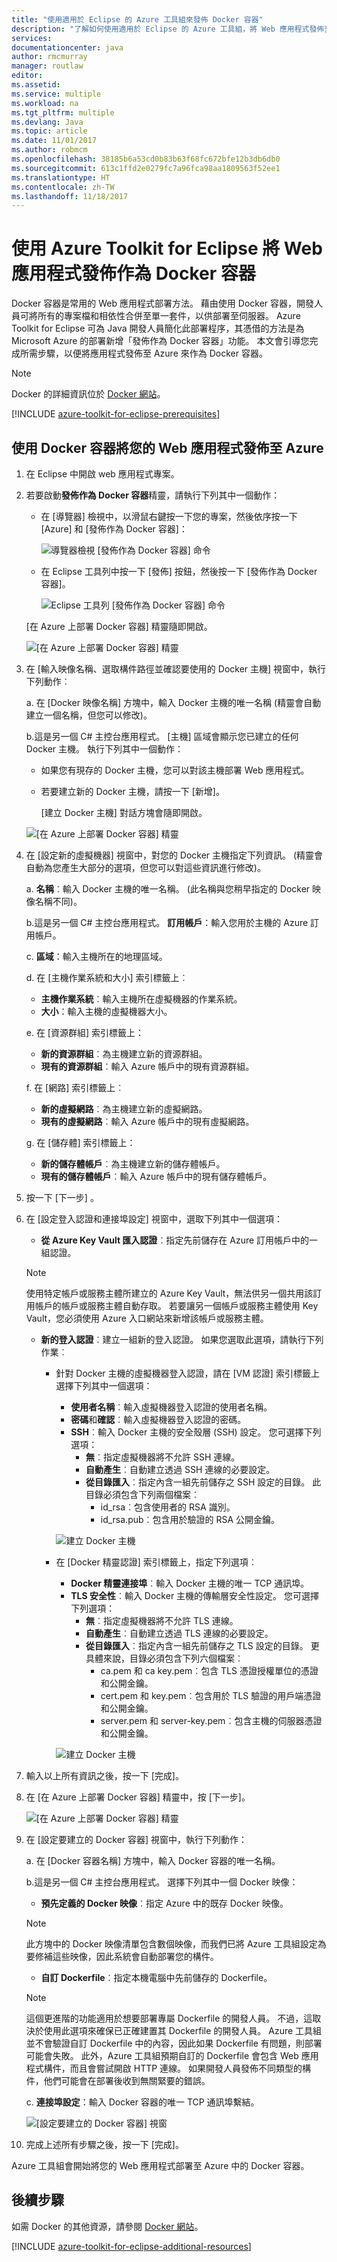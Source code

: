 ```yaml
---
title: "使用適用於 Eclipse 的 Azure 工具組來發佈 Docker 容器"
description: "了解如何使用適用於 Eclipse 的 Azure 工具組，將 Web 應用程式發佈至 Microsoft Azure 作為 Docker 容器。"
services: 
documentationcenter: java
author: rmcmurray
manager: routlaw
editor: 
ms.assetid: 
ms.service: multiple
ms.workload: na
ms.tgt_pltfrm: multiple
ms.devlang: Java
ms.topic: article
ms.date: 11/01/2017
ms.author: robmcm
ms.openlocfilehash: 38185b6a53cd0b83b63f68fc672bfe12b3db6db0
ms.sourcegitcommit: 613c1ffd2e0279fc7a96fca98aa1809563f52ee1
ms.translationtype: HT
ms.contentlocale: zh-TW
ms.lasthandoff: 11/18/2017
---
```

# <a name="publish-a-web-app-as-a-docker-container-by-using-the-azure-toolkit-for-eclipse"></a>使用 Azure Toolkit for Eclipse 將 Web 應用程式發佈作為 Docker 容器

Docker 容器是常用的 Web 應用程式部署方法。 藉由使用 Docker 容器，開發人員可將所有的專案檔和相依性合併至單一套件，以供部署至伺服器。 Azure Toolkit for Eclipse 可為 Java 開發人員簡化此部署程序，其憑借的方法是為 Microsoft Azure 的部署新增「發佈作為 Docker 容器」功能。 本文會引導您完成所需步驟，以便將應用程式發佈至 Azure 來作為 Docker 容器。

> [!NOTE]
> Docker 的詳細資訊位於 [Docker 網站]。
>

[!INCLUDE [azure-toolkit-for-eclipse-prerequisites](../includes/azure-toolkit-for-eclipse-prerequisites.md)]

## <a name="publish-your-web-app-to-azure-by-using-a-docker-container"></a>使用 Docker 容器將您的 Web 應用程式發佈至 Azure

1. 在 Eclipse 中開啟 web 應用程式專案。

1. 若要啟動**發佈作為 Docker 容器**精靈，請執行下列其中一個動作：

   * 在 [導覽器] 檢視中，以滑鼠右鍵按一下您的專案，然後依序按一下 [Azure] 和 [發佈作為 Docker 容器]：

      ![導覽器檢視 [發佈作為 Docker 容器] 命令][PUB01]

   * 在 Eclipse 工具列中按一下 [發佈] 按鈕，然後按一下 [發佈作為 Docker 容器]。

      ![Eclipse 工具列 [發佈作為 Docker 容器] 命令][PUB02]
      
   [在 Azure 上部署 Docker 容器] 精靈隨即開啟。

   ![[在 Azure 上部署 Docker 容器] 精靈][PUB03]

1. 在 [輸入映像名稱、選取構件路徑並確認要使用的 Docker 主機] 視窗中，執行下列動作︰

   a. 在 [Docker 映像名稱] 方塊中，輸入 Docker 主機的唯一名稱  (精靈會自動建立一個名稱，但您可以修改)。

   b.這是另一個 C# 主控台應用程式。 [主機] 區域會顯示您已建立的任何 Docker 主機。 執行下列其中一個動作：

   * 如果您有現存的 Docker 主機，您可以對該主機部署 Web 應用程式。
   * 若要建立新的 Docker 主機，請按一下 [新增]。  
      
      [建立 Docker 主機] 對話方塊會隨即開啟。

   ![[在 Azure 上部署 Docker 容器] 精靈][PUB04a]

1. 在 [設定新的虛擬機器] 視窗中，對您的 Docker 主機指定下列資訊。 (精靈會自動為您產生大部分的選項，但您可以對這些資訊進行修改)。

   a. **名稱**︰輸入 Docker 主機的唯一名稱。 (此名稱與您稍早指定的 Docker 映像名稱不同)。

   b.這是另一個 C# 主控台應用程式。 **訂用帳戶**：輸入您用於主機的 Azure 訂用帳戶。

   c. **區域**：輸入主機所在的地理區域。

   d. 在 [主機作業系統和大小] 索引標籤上︰ 
   * **主機作業系統**︰輸入主機所在虛擬機器的作業系統。
   * **大小**：輸入主機的虛擬機器大小。

   e. 在 [資源群組] 索引標籤上： 
   * **新的資源群組**︰為主機建立新的資源群組。
   * **現有的資源群組**︰輸入 Azure 帳戶中的現有資源群組。

   f. 在 [網路] 索引標籤上︰ 
   * **新的虛擬網路**︰為主機建立新的虛擬網路。
   * **現有的虛擬網路**︰輸入 Azure 帳戶中的現有虛擬網路。

   g. 在 [儲存體] 索引標籤上： 
   * **新的儲存體帳戶**︰為主機建立新的儲存體帳戶。
   * **現有的儲存體帳戶**︰輸入 Azure 帳戶中的現有儲存體帳戶。

1. 按一下 [下一步] 。

1. 在 [設定登入認證和連接埠設定] 視窗中，選取下列其中一個選項：

   * **從 Azure Key Vault 匯入認證**︰指定先前儲存在 Azure 訂用帳戶中的一組認證。 

   >[!NOTE]
   >使用特定帳戶或服務主體所建立的 Azure Key Vault，無法供另一個共用該訂用帳戶的帳戶或服務主體自動存取。 若要讓另一個帳戶或服務主體使用 Key Vault，您必須使用 Azure 入口網站來新增該帳戶或服務主體。
   >

   * **新的登入認證**︰建立一組新的登入認證。 如果您選取此選項，請執行下列作業︰ 
    
      * 針對 Docker 主機的虛擬機器登入認證，請在 [VM 認證] 索引標籤上選擇下列其中一個選項： 

         * **使用者名稱**︰輸入虛擬機器登入認證的使用者名稱。 
         * **密碼**和**確認**︰輸入虛擬機器登入認證的密碼。 
         * **SSH**︰輸入 Docker 主機的安全殼層 (SSH) 設定。 您可選擇下列選項： 
            * **無**︰指定虛擬機器將不允許 SSH 連線。 
            * **自動產生**︰自動建立透過 SSH 連線的必要設定。 
            * **從目錄匯入**︰指定內含一組先前儲存之 SSH 設定的目錄。 此目錄必須包含下列兩個檔案︰ 
               * id_rsa︰包含使用者的 RSA 識別。 
               * id_rsa.pub︰包含用於驗證的 RSA 公開金鑰。 
        
         ![建立 Docker 主機][PUB05]

      * 在 [Docker 精靈認證] 索引標籤上，指定下列選項︰ 

         * **Docker 精靈連接埠**︰輸入 Docker 主機的唯一 TCP 通訊埠。 
         * **TLS 安全性**︰輸入 Docker 主機的傳輸層安全性設定。 您可選擇下列選項： 
            * **無**︰指定虛擬機器將不允許 TLS 連線。 
            * **自動產生**︰自動建立透過 TLS 連線的必要設定。 
            * **從目錄匯入**︰指定內含一組先前儲存之 TLS 設定的目錄。 更具體來說，目錄必須包含下列六個檔案︰ 
               * ca.pem 和 ca key.pem︰包含 TLS 憑證授權單位的憑證和公開金鑰。 
               * cert.pem 和 key.pem︰包含用於 TLS 驗證的用戶端憑證和公開金鑰。 
               * server.pem 和 server-key.pem︰包含主機的伺服器憑證和公開金鑰。 

         ![建立 Docker 主機][PUB06]

1. 輸入以上所有資訊之後，按一下 [完成]。

1. 在 [在 Azure 上部署 Docker 容器] 精靈中，按 [下一步]。

   ![[在 Azure 上部署 Docker 容器] 精靈][PUB07]

1. 在 [設定要建立的 Docker 容器] 視窗中，執行下列動作：

   a. 在 [Docker 容器名稱] 方塊中，輸入 Docker 容器的唯一名稱。

   b.這是另一個 C# 主控台應用程式。 選擇下列其中一個 Docker 映像： 

      * **預先定義的 Docker 映像**︰指定 Azure 中的既存 Docker 映像。 

      >[!NOTE]
      >此方塊中的 Docker 映像清單包含數個映像，而我們已將 Azure 工具組設定為要修補這些映像，因此系統會自動部署您的構件。
      >

      * **自訂 Dockerfile**︰指定本機電腦中先前儲存的 Dockerfile。

      >[!NOTE]
      >這個更進階的功能適用於想要部署專屬 Dockerfile 的開發人員。 不過，這取決於使用此選項來確保已正確建置其 Dockerfile 的開發人員。 Azure 工具組並不會驗證自訂 Dockerfile 中的內容，因此如果 Dockerfile 有問題，則部署可能會失敗。 此外，Azure 工具組預期自訂的 Dockerfile 會包含 Web 應用程式構件，而且會嘗試開啟 HTTP 連線。 如果開發人員發佈不同類型的構件，他們可能會在部署後收到無關緊要的錯誤。
      >

   c. **連接埠設定**：輸入 Docker 容器的唯一 TCP 通訊埠繫結。

      ![[設定要建立的 Docker 容器] 視窗][PUB08]

1. 完成上述所有步驟之後，按一下 [完成]。

Azure 工具組會開始將您的 Web 應用程式部署至 Azure 中的 Docker 容器。 

## <a name="next-steps"></a>後續步驟

如需 Docker 的其他資源，請參閱 [Docker 網站]。

[!INCLUDE [azure-toolkit-for-eclipse-additional-resources](../includes/azure-toolkit-for-eclipse-additional-resources.md)]

<!-- URL List -->

[Docker 網站]: https://www.docker.com/

<!-- IMG List -->

[PUB01]: media/azure-toolkit-for-eclipse-publish-as-docker-container/PUB01.png
[PUB02]: media/azure-toolkit-for-eclipse-publish-as-docker-container/PUB02.png
[PUB03]: media/azure-toolkit-for-eclipse-publish-as-docker-container/PUB03.png
[PUB04a]: media/azure-toolkit-for-eclipse-publish-as-docker-container/PUB04a.png
[PUB04b]: media/azure-toolkit-for-eclipse-publish-as-docker-container/PUB04b.png
[PUB04c]: media/azure-toolkit-for-eclipse-publish-as-docker-container/PUB04c.png
[PUB04d]: media/azure-toolkit-for-eclipse-publish-as-docker-container/PUB04d.png
[PUB05]: media/azure-toolkit-for-eclipse-publish-as-docker-container/PUB05.png
[PUB06]: media/azure-toolkit-for-eclipse-publish-as-docker-container/PUB06.png
[PUB07]: media/azure-toolkit-for-eclipse-publish-as-docker-container/PUB07.png
[PUB08]: media/azure-toolkit-for-eclipse-publish-as-docker-container/PUB08.png